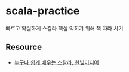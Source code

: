 # scala-practice
빠르고 확실하게 스칼라 핵심 익히기 위해 책 따라 치기

## Resource
- [누구나 쉽게 배우는 스칼라, 한빛미디어](http://www.hanbit.co.kr/store/books/look.php?p_code=E9704633999)